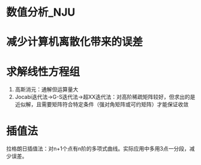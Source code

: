 # 数值分析_NJU

# 减少计算机离散化带来的误差

# 求解线性方程组

1.  高斯消元：通解但运算量大
2.  Jocabi迭代法->G-S迭代法->超XX迭代法：对高阶稀疏矩阵较好，但求出的是近似解，且需要矩阵符合特定条件（强对角矩阵或可约矩阵）才能保证收敛

# 插值法

拉格朗日插值法：对n+1个点有n阶的多项式曲线。实际应用中多用3点一分段，减少误差。